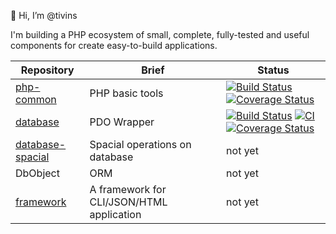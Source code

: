 👋 Hi, I’m @tivins
<!---
- 👀 I’m interested in ...
- 🌱 I’m currently learning ...
- 💞️ I’m looking to collaborate on ...
- 📫 How to reach me ...

tivins/tivins is a ✨ special ✨ repository because its `README.md` (this file) appears on your GitHub profile.
You can click the Preview link to take a look at your changes.
--->

I'm building a PHP ecosystem of small, complete, fully-tested and useful components for create easy-to-build applications.

Repository | Brief | Status
---|---|---
[php-common](https://github.com/tivins/php-common) | PHP basic tools | [![Build Status](https://app.travis-ci.com/tivins/php-common.svg?branch=main)](https://app.travis-ci.com/tivins/php-common) [![Coverage Status](https://coveralls.io/repos/github/tivins/php-common/badge.svg?branch=main)](https://coveralls.io/github/tivins/php-common?branch=main)
[database](https://github.com/tivins/database) | PDO Wrapper | [![Build Status](https://app.travis-ci.com/tivins/database.svg?branch=main)](https://app.travis-ci.com/tivins/database) [![CI](https://github.com/tivins/database/actions/workflows/php.yml/badge.svg)](https://github.com/tivins/database/actions/workflows/php.yml) [![Coverage Status](https://coveralls.io/repos/github/tivins/database/badge.svg?branch=main)](https://coveralls.io/github/tivins/database?branch=main)
[database-spacial](https://github.com/tivins/database-spacial) | Spacial operations on database | not yet
DbObject | ORM | not yet
[framework](https://github.com/tivins/framework) | A framework for CLI/JSON/HTML application | not yet
